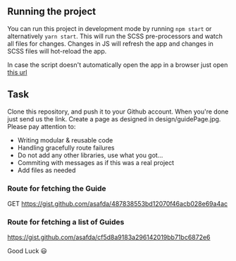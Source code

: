 ## Running the project

You can run this project in development mode by running `npm start` or alternatively `yarn start`.
This will run the SCSS pre-processors and watch all files for changes. Changes in JS will refresh the app and changes in SCSS files will hot-reload the app.

In case the script doesn't automatically open the app in a browser just open [this url](http://localhost:3000/)

## Task
Clone this repository, and push it to your Github account. When you're done just send us the link.
Create a page as designed in design/guidePage.jpg.
Please pay attention to:
* Writing modular & reusable code
* Handling gracefully route failures
* Do not add any other libraries, use what you got...
* Commiting with messages as if this was a real project
* Add files as needed

### Route for fetching the Guide
GET https://gist.github.com/asafda/487838553bd12070f46acb028e69a4ac
### Route for fetching a list of Guides
https://gist.github.com/asafda/cf5d8a9183a296142019bb71bc6872e6

Good Luck :smiley: